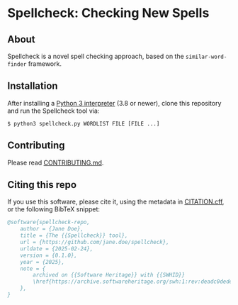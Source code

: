 # Spellcheck: Checking New Spells

## About
Spellcheck is a novel spell checking approach, based on the `similar-word-finder` framework.

## Installation
After installing a [Python 3 interpreter](https://www.python.org/downloads/) (3.8 or newer), clone
this repository and run the Spellcheck tool via:
```console
$ python3 spellcheck.py WORDLIST FILE [FILE ...]
```

## Contributing
Please read [CONTRIBUTING.md](./CONTRIBUTING.md).

## Citing this repo
If you use this software, please cite it, using the metadata in [CITATION.cff](./CITATION.cff), or
the following BibTeX snippet:
```bibtex
@software{spellcheck-repo,
    author = {Jane Doe},
    title = {The {{Spellcheck}} tool},
    url = {https://github.com/jane.doe/spellcheck},
    urldate = {2025-02-24},
    version = {0.1.0},
    year = {2025},
    note = {
        archived on {{Software Heritage}} with {{SWHID}}
        \href{https://archive.softwareheritage.org/swh:1:rev:deadc0dedeadc0dedeadc0dedeadc0dedeadc0de}{swh:1:rev:deadc0dedeadc0dedeadc0dedeadc0dedeadc0de}
    },
}
```
